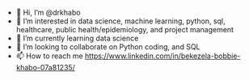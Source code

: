 - 👋 Hi, I’m @drkhabo
- 👀 I’m interested in data science, machine learning, python, sql, healthcare, public health/epidemiology, and project management
- 🌱 I’m currently learning data science
- 💞️ I’m looking to collaborate on Python coding, and SQL
- 📫 How to reach me https://www.linkedin.com/in/bekezela-bobbie-khabo-07a81235/

<!---
drkhabo/drkhabo is a ✨ special ✨ repository because its `README.md` (this file) appears on your GitHub profile.
You can click the Preview link to take a look at your changes.
--->
